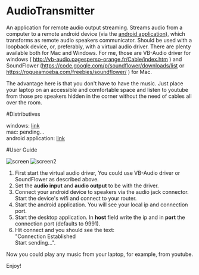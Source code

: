 # AudioTransmitter

An application for remote audio output streaming. Streams audio from a computer to a remote android device (via the [android application](https://github.com/mayakostova/RemoteAudioServer)), which transforms as remote audio speakers communicator. Should be used with a loopback device, or, preferably, with a virtual audio driver. There are plenty available both for Mac and Windows. For me, those are VB-Audio driver for windows ( http://vb-audio.pagesperso-orange.fr/Cable/index.htm  ) and SoundFlower (https://code.google.com/p/soundflower/downloads/list or https://rogueamoeba.com/freebies/soundflower/  ) for Mac. 

The advantage here is that you don't have to have the music. Just place your laptop on an accessible and comfortable space and listen to youtube from those pro speakers hidden in the corner without the need of cables all over the room.

#Distributives

windows: [link](https://sourceforge.net/projects/audiotransmitter/files/windows/) <br/>
mac: pending... <br/>
android application: [link](https://sourceforge.net/projects/audiotransmitter/files/android/) 

#User Guide

![screen](https://cloud.githubusercontent.com/assets/5616532/9252715/85efdb08-41e2-11e5-92be-f4202405aed9.jpg)
![screen2](https://cloud.githubusercontent.com/assets/5616532/9252623/1928a806-41e2-11e5-9e49-375540516911.jpg)

1. First start the virtual audio driver, You could use VB-Audio driver or SoundFlower as described above.
2. Set the **audio input** and **audio output** to be with the driver. 
3. Connect your android device to speakers via the audio jack connector. Start the device's wifi and connect to your router.
4. Start the android application. You will see your local ip and connection port.
5. Start the desktop application. In **host** field write the ip and in **port** the connection port (defaults to 9991).
6. Hit connect and you should see the text: <br/>
    "Connection Established  <br/> 
    Start sending...".

Now you could play any music from your laptop, for example, from youtube.

Enjoy!


